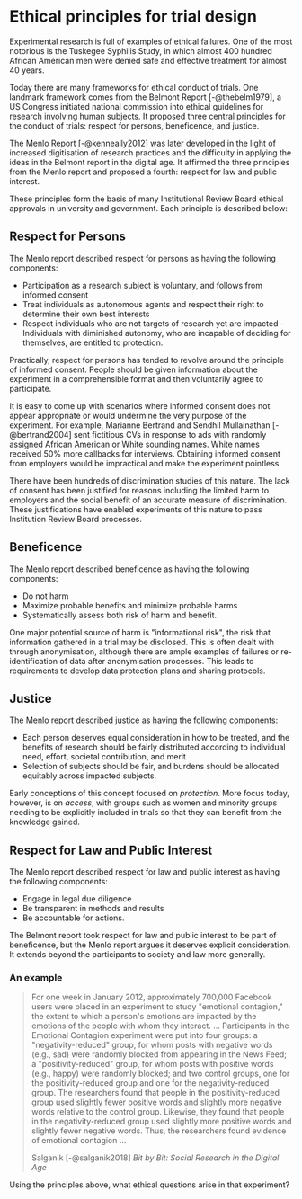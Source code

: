 # Ethical principles for trial design

Experimental research is full of examples of ethical failures. One of the most notorious is the Tuskegee Syphilis Study, in which almost 400 hundred African American men were denied safe and effective treatment for almost 40 years.

Today there are many frameworks for ethical conduct of trials. One landmark framework comes from the Belmont Report [-@thebelm1979], a US Congress initiated national commission into ethical guidelines for research involving human subjects. It proposed three central principles for the conduct of trials: respect for persons, beneficence, and justice.

The Menlo Report [-@kenneally2012] was later developed in the light of increased digitisation of research practices and the difficulty in applying the ideas in the Belmont report in the digital age. It affirmed the three principles from the Menlo report and proposed a fourth: respect for law and public interest.

These principles form the basis of many Institutional Review Board ethical approvals in university and government. Each principle is described below:

## Respect for Persons

The Menlo report described respect for persons as having the following components:

-   Participation as a research subject is voluntary, and follows from informed consent
-   Treat individuals as autonomous agents and respect their right to determine their own best interests
-   Respect individuals who are not targets of research yet are impacted - Individuals with diminished autonomy, who are incapable of deciding for themselves, are entitled to protection.

Practically, respect for persons has tended to revolve around the principle of informed consent. People should be given information about the experiment in a comprehensible format and then voluntarily agree to participate.

It is easy to come up with scenarios where informed consent does not appear appropriate or would undermine the very purpose of the experiment. For example, Marianne Bertrand and Sendhil Mullainathan [-@bertrand2004] sent fictitious CVs in response to ads with randomly assigned African American or White sounding names. White names received 50% more callbacks for interviews. Obtaining informed consent from employers would be impractical and make the experiment pointless.

There have been hundreds of discrimination studies of this nature. The lack of consent has been justified for reasons including the limited harm to employers and the social benefit of an accurate measure of discrimination. These justifications have enabled experiments of this nature to pass Institution Review Board processes.

## Beneficence

The Menlo report described beneficence as having the following components:

-   Do not harm
-   Maximize probable benefits and minimize probable harms
-   Systematically assess both risk of harm and benefit.

One major potential source of harm is "informational risk", the risk that information gathered in a trial may be disclosed. This is often dealt with through anonymisation, although there are ample examples of failures or re-identification of data after anonymisation processes. This leads to requirements to develop data protection plans and sharing protocols.

## Justice

The Menlo report described justice as having the following components:

- Each person deserves equal consideration in how to be treated, and the benefits of research should be fairly distributed according to individual need, effort, societal contribution, and merit
- Selection of subjects should be fair, and burdens should be allocated equitably across impacted subjects.

Early conceptions of this concept focused on *protection*. More focus today, however, is on *access*, with groups such as women and minority groups needing to be explicitly included in trials so that they can benefit from the knowledge gained.

## Respect for Law and Public Interest

The Menlo report described respect for law and public interest as having the following components:

-   Engage in legal due diligence
-   Be transparent in methods and results
-   Be accountable for actions.

The Belmont report took respect for law and public interest to be part of beneficence, but the Menlo report argues it deserves explicit consideration. It extends beyond the participants to society and law more generally.

### An example

> For one week in January 2012, approximately 700,000 Facebook users were placed in an experiment to study "emotional contagion," the extent to which a person's emotions are impacted by the emotions of the people with whom they interact. ... Participants in the Emotional Contagion experiment were put into four groups: a "negativity-reduced" group, for whom posts with negative words (e.g., sad) were randomly blocked from appearing in the News Feed; a "positivity-reduced" group, for whom posts with positive words (e.g., happy) were randomly blocked; and two control groups, one for the positivity-reduced group and one for the negativity-reduced group. The researchers found that people in the positivity-reduced group used slightly fewer positive words and slightly more negative words relative to the control group. Likewise, they found that people in the negativity-reduced group used slightly more positive words and slightly fewer negative words. Thus, the researchers found evidence of emotional contagion ...
>
> Salganik [-@salganik2018] *Bit by Bit: Social Research in the Digital Age*

Using the principles above, what ethical questions arise in that experiment?